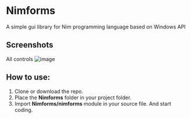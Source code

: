 # Nimforms
A simple gui library for Nim programming language based on Windows API

## Screenshots
All controls
![image](https://user-images.githubusercontent.com/8840907/231178800-fcac000f-452d-4a9b-a7f1-810b7e31b03a.png)

## How to use:
1. Clone or download the repo.
2. Place the **Nimforms** folder in your project folder.
3. Import **Nimforms/nimforms** module in your source file. And start coding. 
